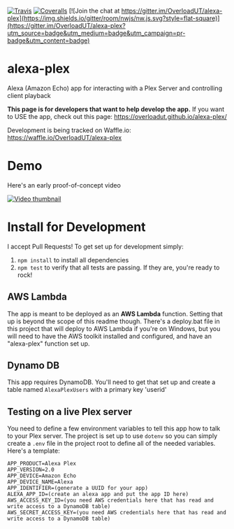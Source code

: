 
[![Travis](https://img.shields.io/travis/OverloadUT/alexa-plex.svg?style=flat-square)](https://travis-ci.org/OverloadUT/alexa-plex)
[![Coveralls](https://img.shields.io/coveralls/OverloadUT/alexa-plex.svg?style=flat-square)](https://coveralls.io/r/OverloadUT/alexa-plex)
[![Join the chat at https://gitter.im/OverloadUT/alexa-plex](https://img.shields.io/gitter/room/nwjs/nw.js.svg?style=flat-square)](https://gitter.im/OverloadUT/alexa-plex?utm_source=badge&utm_medium=badge&utm_campaign=pr-badge&utm_content=badge)

# alexa-plex
Alexa (Amazon Echo) app for interacting with a Plex Server and controlling client playback

**This page is for developers that want to help develop the app.** If you want to USE the app, check out this page: https://overloadut.github.io/alexa-plex/

Development is being tracked on Waffle.io: https://waffle.io/OverloadUT/alexa-plex

# Demo
Here's an early proof-of-concept video

[![Video thumbnail](https://raw.githubusercontent.com/OverloadUT/alexa-plex/master/docs/video_thumbnail.jpg)](https://www.youtube.com/watch?v=-jZuSN0YkRM)

# Install for Development

I accept Pull Requests! To get set up for development simply:

1. ```npm install``` to install all dependencies
2. ```npm test``` to verify that all tests are passing. If they are, you're ready to rock!

## AWS Lambda
The app is meant to be deployed as an **AWS Lambda** function. Setting that up is beyond the scope of this readme though. There's a deploy.bat file in this project that will deploy to AWS Lambda if you're on Windows, but you will need to have the AWS toolkit installed and configured, and have an "alexa-plex" function set up.

## Dynamo DB
This app requires DynamoDB. You'll need to get that set up and create a table named `AlexaPlexUsers` with a primary key 'userid'

## Testing on a live Plex server
You need to define a few environment variables to tell this app how to talk to your Plex server. The project is set up to use ```dotenv``` so you can simply create a ```.env``` file in the project root to define all of the needed variables. Here's a template:

```
APP_PRODUCT=Alexa Plex
APP_VERSION=2.0
APP_DEVICE=Amazon Echo
APP_DEVICE_NAME=Alexa
APP_IDENTIFIER=(generate a UUID for your app)
ALEXA_APP_ID=(create an alexa app and put the app ID here)
AWS_ACCESS_KEY_ID=(you need AWS credentials here that has read and write access to a DynamoDB table)
AWS_SECRET_ACCESS_KEY=(you need AWS credentials here that has read and write access to a DynamoDB table)
```
